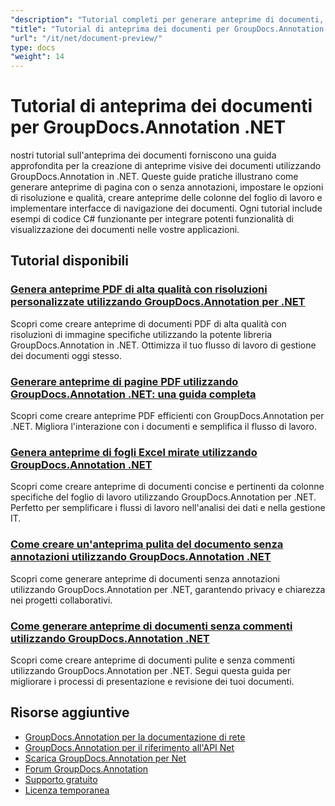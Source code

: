 ```yaml
---
"description": "Tutorial completi per generare anteprime di documenti, miniature e rappresentazioni visive con GroupDocs.Annotation per .NET."
"title": "Tutorial di anteprima dei documenti per GroupDocs.Annotation .NET"
"url": "/it/net/document-preview/"
type: docs
"weight": 14
---
```


# Tutorial di anteprima dei documenti per GroupDocs.Annotation .NET

nostri tutorial sull'anteprima dei documenti forniscono una guida approfondita per la creazione di anteprime visive dei documenti utilizzando GroupDocs.Annotation in .NET. Queste guide pratiche illustrano come generare anteprime di pagina con o senza annotazioni, impostare le opzioni di risoluzione e qualità, creare anteprime delle colonne del foglio di lavoro e implementare interfacce di navigazione dei documenti. Ogni tutorial include esempi di codice C# funzionante per integrare potenti funzionalità di visualizzazione dei documenti nelle vostre applicazioni.

## Tutorial disponibili

### [Genera anteprime PDF di alta qualità con risoluzioni personalizzate utilizzando GroupDocs.Annotation per .NET](./generate-pdf-previews-custom-resolutions-groupdocs/)
Scopri come creare anteprime di documenti PDF di alta qualità con risoluzioni di immagine specifiche utilizzando la potente libreria GroupDocs.Annotation in .NET. Ottimizza il tuo flusso di lavoro di gestione dei documenti oggi stesso.

### [Generare anteprime di pagine PDF utilizzando GroupDocs.Annotation .NET: una guida completa](./generate-pdf-page-previews-groupdocs-annotation-net/)
Scopri come creare anteprime PDF efficienti con GroupDocs.Annotation per .NET. Migliora l'interazione con i documenti e semplifica il flusso di lavoro.

### [Genera anteprime di fogli Excel mirate utilizzando GroupDocs.Annotation .NET](./groupdocs-annotation-net-create-previews-worksheet-columns/)
Scopri come creare anteprime di documenti concise e pertinenti da colonne specifiche del foglio di lavoro utilizzando GroupDocs.Annotation per .NET. Perfetto per semplificare i flussi di lavoro nell'analisi dei dati e nella gestione IT.

### [Come creare un'anteprima pulita del documento senza annotazioni utilizzando GroupDocs.Annotation .NET](./create-document-preview-without-annotations-groupdocs-dotnet/)
Scopri come generare anteprime di documenti senza annotazioni utilizzando GroupDocs.Annotation per .NET, garantendo privacy e chiarezza nei progetti collaborativi.

### [Come generare anteprime di documenti senza commenti utilizzando GroupDocs.Annotation .NET](./groupdocs-annotation-net-document-preview-no-comments/)
Scopri come creare anteprime di documenti pulite e senza commenti utilizzando GroupDocs.Annotation per .NET. Segui questa guida per migliorare i processi di presentazione e revisione dei tuoi documenti.

## Risorse aggiuntive

- [GroupDocs.Annotation per la documentazione di rete](https://docs.groupdocs.com/annotation/net/)
- [GroupDocs.Annotation per il riferimento all'API Net](https://reference.groupdocs.com/annotation/net/)
- [Scarica GroupDocs.Annotation per Net](https://releases.groupdocs.com/annotation/net/)
- [Forum GroupDocs.Annotation](https://forum.groupdocs.com/c/annotation)
- [Supporto gratuito](https://forum.groupdocs.com/)
- [Licenza temporanea](https://purchase.groupdocs.com/temporary-license/)